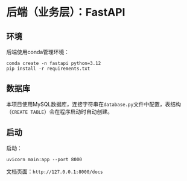 # 后端（业务层）：FastAPI

## 环境

后端使用conda管理环境：
```shell
conda create -n fastapi python=3.12
pip install -r requirements.txt
```

## 数据库

本项目使用MySQL数据库，连接字符串在`database.py`文件中配置，表结构（`CREATE TABLE`）会在程序启动时自动创建。

## 启动

启动：
```shell
uvicorn main:app --port 8000
```

文档页面：`http://127.0.0.1:8000/docs`
